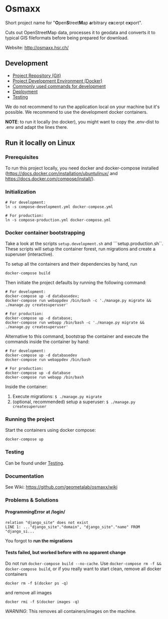 # Osmaxx

Short project name for "<strong>O</strong>pen<strong>S</strong>treet<strong>M</strong>ap <strong>a</strong>rbitrary e<strong>x</strong>cerpt e<strong>x</strong>port".

Cuts out OpenStreetMap data, processes it to geodata and converts it to typical GIS fileformats before being prepared for download.

Website: http://osmaxx.hsr.ch/


## Development

* [Project Repository (Git)](/docs/git-repository.md)
* [Project Development Environment (Docker)](/docs/project-development-environment.md)
* [Commonly used commands for development](/docs/useful-commands.md)
* [Deployment](/docs/deployment.md)
* [Testing](/docs/testing.md)

We do not recommend to run the application local on your machine but it's possible. We recommend to use the development docker containers.

**NOTE**: to run it locally (no docker), you might want to copy the .env-dist
to .env and adapt the lines there.


## Run it locally on Linux

### Prerequisites

To run this project locally, you need docker and docker-compose installed
(https://docs.docker.com/installation/ubuntulinux/ and https://docs.docker.com/compose/install/).


### Initialization

```shell
# For development:
ln -s compose-development.yml docker-compose.yml

# For production:
ln -s compose-production.yml docker-compose.yml
```

### Docker container bootstrapping

Take a look at the scripts ```setup.development.sh``` and ```setup.production.sh``. 
These scripts will setup the container forest, run migrations and create a superuser (interactive).

To setup all the containers and their dependencies by hand, run

```shell
docker-compose build
```

Then initiate the project defaults by running the following command:

```shell
# For development:
docker-compose up -d databasedev;
docker-compose run webappdev /bin/bash -c './manage.py migrate && ./manage.py createsuperuser'

# For production:
docker-compose up -d database;
docker-compose run webapp /bin/bash -c './manage.py migrate && ./manage.py createsuperuser'
```

Alternative to this command, bootstrap the container and execute the commands inside the container by hand:

```shell
# For development:
docker-compose up -d databasedev
docker-compose run webappdev /bin/bash

# For production:
docker-compose up -d database
docker-compose run webapp /bin/bash
```

Inside the container:

1. Execute migrations: `$ ./manage.py migrate`
2. (optional, recommended) setup a superuser: `$ ./manage.py createsuperuser`


### Running the project

Start the containers using docker compose:

```shell
docker-compose up
```

### Testing

Can be found under [Testing](/docs/testing.md).


### Documentation

See Wiki: https://github.com/geometalab/osmaxx/wiki


### Problems & Solutions

#### ProgrammingError at /login/

```
relation "django_site" does not exist
LINE 1: ..."django_site"."domain", "django_site"."name" FROM "django_si...
```

You forgot to **run the migrations**


#### Tests failed, but worked before with no apparent change

Do not run `docker-compose build --no-cache`. Use `docker-compose rm -f && docker-compose build`, or
if you really want to start clean, remove all docker containers

`docker rm -f $(docker ps -q)`

and remove all images

`docker rmi -f $(docker images -q)`

*WARNING*: This removes all containers/images on the machine.
